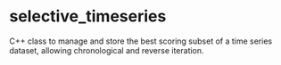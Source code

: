 # selective_timeseries
C++ class to manage and store the best scoring subset of a time series dataset, allowing chronological and reverse iteration.
